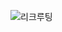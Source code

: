 
![리크루팅](https://user-images.githubusercontent.com/83339823/116487260-7b465880-a8ca-11eb-8714-0d035f111426.jpg)

